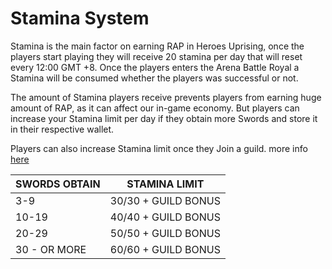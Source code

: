 # Stamina System

Stamina is the main factor on earning RAP in Heroes Uprising, once the players start playing they will receive 20 stamina per day that will reset every 12:00 GMT +8. Once the players enters the Arena Battle Royal a Stamina will be consumed whether the players was successful or not.

The amount of Stamina players receive prevents players from earning huge amount of RAP, as it can affect our in-game economy. But players can increase your Stamina limit per day if they obtain more Swords and store it in their respective wallet.

Players can also increase Stamina limit once they Join a guild. more info [here](https://docs.heroesuprising.com/game-features/guild-system)

| SWORDS OBTAIN | STAMINA LIMIT       |
| ------------- | ------------------- |
| 3-9           | 30/30 + GUILD BONUS |
| 10-19         | 40/40 + GUILD BONUS |
| 20-29         | 50/50 + GUILD BONUS |
| 30 - OR MORE  | 60/60 + GUILD BONUS |
